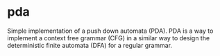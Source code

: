 # pda
Simple implementation of a push down automata (PDA). PDA is a way to implement a context free grammar (CFG) in a similar way to design the deterministic finite automata (DFA) for a regular grammar.
